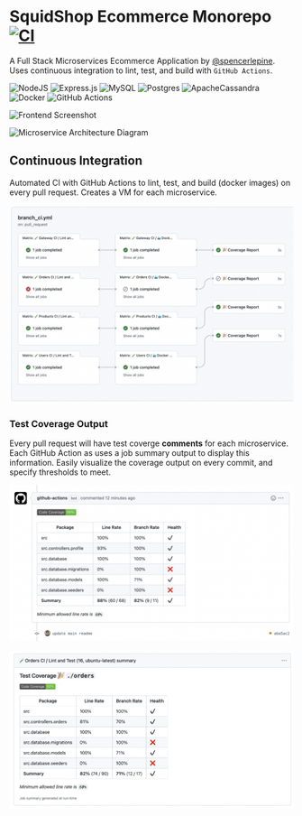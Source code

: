 # SquidShop Ecommerce Monorepo [![CI](https://github.com/spencerlepine/squidshop-ecommerce/actions/workflows/ci.yml/badge.svg?branch=main)](https://github.com/spencerlepine/squidshop-ecommerce/actions/workflows/ci.yml)

A Full Stack Microservices Ecommerce Application by [@spencerlepine](https://github.com/spencerlepine). Uses continuous integration to lint, test, and build with `GitHub Actions`.

![NodeJS](https://img.shields.io/badge/node.js-6DA55F?style=for-the-badge&logo=node.js&logoColor=white) ![Express.js](https://img.shields.io/badge/express.js-%23404d59.svg?style=for-the-badge&logo=express&logoColor=%2361DAFB) ![MySQL](https://img.shields.io/badge/mysql-%2300f.svg?style=for-the-badge&logo=mysql&logoColor=white) ![Postgres](https://img.shields.io/badge/postgres-%23316192.svg?style=for-the-badge&logo=postgresql&logoColor=white) ![ApacheCassandra](https://img.shields.io/badge/cassandra-%231287B1.svg?style=for-the-badge&logo=apache-cassandra&logoColor=white) ![Docker](https://img.shields.io/badge/docker-%230db7ed.svg?style=for-the-badge&logo=docker&logoColor=white) ![GitHub Actions](https://img.shields.io/badge/github%20actions-%232671E5.svg?style=for-the-badge&logo=githubactions&logoColor=white)

![Frontend Screenshot](./.github/frontend_screenshot.png)

![Microservice Architecture Diagram](./.github/architecture_diagram.png)

## Continuous Integration
Automated CI with GitHub Actions to lint, test, and build (docker images) on every pull request. Creates a VM for each microservice.

![GitHub Actions Workflows](./.github/actions_workflow.png)

### Test Coverage Output
Every pull request will have test coverge **comments** for each microservice. Each GitHub Action as uses a job summary output to display this information. Easily visualize the coverage output on every commit, and specify thresholds to meet.

![Test Coverage PR Comments](./.github/test_coverage_pr.png)

![Test Coverage Job Summary](./.github/test_coverage_summary.png)

